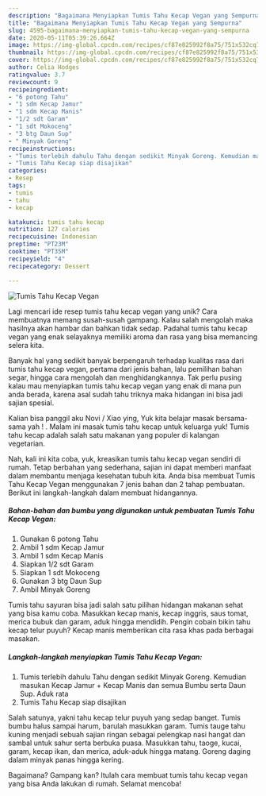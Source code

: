 ```yaml
---
description: "Bagaimana Menyiapkan Tumis Tahu Kecap Vegan yang Sempurna"
title: "Bagaimana Menyiapkan Tumis Tahu Kecap Vegan yang Sempurna"
slug: 4595-bagaimana-menyiapkan-tumis-tahu-kecap-vegan-yang-sempurna
date: 2020-05-11T05:39:26.664Z
image: https://img-global.cpcdn.com/recipes/cf87e825992f8a75/751x532cq70/tumis-tahu-kecap-vegan-foto-resep-utama.jpg
thumbnail: https://img-global.cpcdn.com/recipes/cf87e825992f8a75/751x532cq70/tumis-tahu-kecap-vegan-foto-resep-utama.jpg
cover: https://img-global.cpcdn.com/recipes/cf87e825992f8a75/751x532cq70/tumis-tahu-kecap-vegan-foto-resep-utama.jpg
author: Celia Hodges
ratingvalue: 3.7
reviewcount: 9
recipeingredient:
- "6 potong Tahu"
- "1 sdm Kecap Jamur"
- "1 sdm Kecap Manis"
- "1/2 sdt Garam"
- "1 sdt Mokoceng"
- "3 btg Daun Sup"
- " Minyak Goreng"
recipeinstructions:
- "Tumis terlebih dahulu Tahu dengan sedikit Minyak Goreng. Kemudian masukan Kecap Jamur + Kecap Manis dan semua Bumbu serta Daun Sup. Aduk rata"
- "Tumis Tahu Kecap siap disajikan"
categories:
- Resep
tags:
- tumis
- tahu
- kecap

katakunci: tumis tahu kecap 
nutrition: 127 calories
recipecuisine: Indonesian
preptime: "PT23M"
cooktime: "PT35M"
recipeyield: "4"
recipecategory: Dessert

---
```



![Tumis Tahu Kecap Vegan](https://img-global.cpcdn.com/recipes/cf87e825992f8a75/751x532cq70/tumis-tahu-kecap-vegan-foto-resep-utama.jpg)

Lagi mencari ide resep tumis tahu kecap vegan yang unik? Cara membuatnya memang susah-susah gampang. Kalau salah mengolah maka hasilnya akan hambar dan bahkan tidak sedap. Padahal tumis tahu kecap vegan yang enak selayaknya memiliki aroma dan rasa yang bisa memancing selera kita.

Banyak hal yang sedikit banyak berpengaruh terhadap kualitas rasa dari tumis tahu kecap vegan, pertama dari jenis bahan, lalu pemilihan bahan segar, hingga cara mengolah dan menghidangkannya. Tak perlu pusing kalau mau menyiapkan tumis tahu kecap vegan yang enak di mana pun anda berada, karena asal sudah tahu triknya maka hidangan ini bisa jadi sajian spesial.

Kalian bisa panggil aku Novi / Xiao ying, Yuk kita belajar masak bersama-sama yah ! ‍. Malam ini masak tumis tahu kecap untuk keluarga yuk! Tumis tahu kecap adalah salah satu makanan yang populer di kalangan vegetarian.


Nah, kali ini kita coba, yuk, kreasikan tumis tahu kecap vegan sendiri di rumah. Tetap berbahan yang sederhana, sajian ini dapat memberi manfaat dalam membantu menjaga kesehatan tubuh kita. Anda bisa membuat Tumis Tahu Kecap Vegan menggunakan 7 jenis bahan dan 2 tahap pembuatan. Berikut ini langkah-langkah dalam membuat hidangannya.

<!--inarticleads1-->

##### Bahan-bahan dan bumbu yang digunakan untuk pembuatan Tumis Tahu Kecap Vegan:

1. Gunakan 6 potong Tahu
1. Ambil 1 sdm Kecap Jamur
1. Ambil 1 sdm Kecap Manis
1. Siapkan 1/2 sdt Garam
1. Siapkan 1 sdt Mokoceng
1. Gunakan 3 btg Daun Sup
1. Ambil  Minyak Goreng


Tumis tahu sayuran bisa jadi salah satu pilihan hidangan makanan sehat yang bisa kamu coba. Masukkan kecap manis, kecap inggris, saus tomat, merica bubuk dan garam, aduk hingga mendidih. Pengin cobain bikin tahu kecap telur puyuh? Kecap manis memberikan cita rasa khas pada berbagai masakan. 

<!--inarticleads2-->

##### Langkah-langkah menyiapkan Tumis Tahu Kecap Vegan:

1. Tumis terlebih dahulu Tahu dengan sedikit Minyak Goreng. Kemudian masukan Kecap Jamur + Kecap Manis dan semua Bumbu serta Daun Sup. Aduk rata
1. Tumis Tahu Kecap siap disajikan


Salah satunya, yakni tahu kecap telur puyuh yang sedap banget. Tumis bumbu halus sampai harum, barulah masukkan garam. Tumis tauge tahu kuning menjadi sebuah sajian ringan sebagai pelengkap nasi hangat dan sambal untuk sahur serta berbuka puasa. Masukkan tahu, taoge, kucai, garam, kecap ikan, dan merica, aduk-aduk hingga matang. Goreng daging dalam minyak panas hingga kering. 

Bagaimana? Gampang kan? Itulah cara membuat tumis tahu kecap vegan yang bisa Anda lakukan di rumah. Selamat mencoba!
